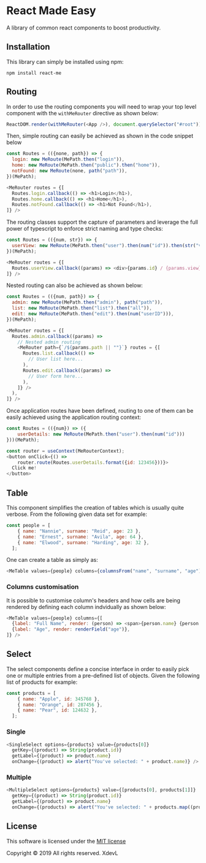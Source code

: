 # React Made Easy
A library of common react components to boost productivity.

## Installation
This library can simply be installed using npm:
```shell
npm install react-me
```
## Routing
In order to use the routing components you will need to wrap your top level component with the `withMeRouter` directive as shown below:
```javascript
ReactDOM.render(withMeRouter(<App />), document.querySelector("#root"));
```

Then, simple routing can easily be achieved as shown in the code snippet below
```javascript
const Routes = (({none, path}) => {
  login: new MeRoute(MePath.then("login")),
  home: new MeRoute(MePath.then("public").then("home")),
  notFound: new MeRoute(none, path("path")),
})(MePath);

<MeRouter routes = {[
  Routes.login.callback(() => <h1>Login</h1>),
  Routes.home.callback(() => <h1>Home</h1>),
  Routes.notFound.callback(() => <h1>Not Found</h1>),
]} />
```

The routing classes support the capture of parameters and leverage the full power of typescript to enforce strict naming and type checks:
```javascript
const Routes = (({num, str}) => {
  userView: new MeRoute(MePath.then("user").then(num("id")).then(str("view")))
})(MePath);

<MeRouter routes = {[
  Routes.userView.callback((params) => <div>{params.id} / {params.view}</div>),
]} />

```

Nested routing can also be achieved as shown below:
```javascript
const Routes = (({num, path}) => {
  admin: new MeRoute(MePath.then("admin"), path("path")),
  list: new MeRoute(MePath.then("list").then("all")),
  edit: new MeRoute(MePath.then("edit").then(num("userID"))),
})(MePath);

<MeRouter routes = {[
  Routes.admin.callback((params) => 
    // Nested admin routing 
    <MeRouter path={`/${params.path || ""}`} routes = {[
      Routes.list.callback(() =>
        // User list here...
      ),
      Routes.edit.callback((params) =>
        // User form here...
      ),
    ]} />
  ),
]} />
```

Once application routes have been defined, routing to one of them can be easily achieved using the application routing context:

```javascript
const Routes = (({num}) => ({
    userDetails: new MeRoute(MePath.then("user").then(num("id")))
}))(MePath);

const router = useContext(MeRouterContext);
<button onClick={() =>
    router.route(Routes.userDetails.format({id: 123456}))}>
  Click me!
</button>

```


## Table
This component simplifies the creation of tables which is usually quite verbose. From the following given data set for example:
```javascript
const people = [
    { name: "Nannie", surname: "Reid", age: 23 },
    { name: "Ernest", surname: "Avila", age: 64 },
    { name: "Elwood", surname: "Harding", age: 32 },
  ];
```
One can create a table as simply as:
```javascript
<MeTable values={people} columns={columnsFrom("name", "surname", "age")} />

```

### Columns customisation
It is possible to customise column's headers and how cells are being rendered by defining each column indvidually as shown below:
```javascript
<MeTable values={people} columns={[
  {label: "Full Name", render: (person) => <span>{person.name} {person.surname}</span>},
  {label: "Age", render: renderField("age")},
]} />
```

## Select

The select components define a concise interface in order to easily pick one or multiple entries from a pre-defined list of objects. Given the following list of products for example:

```javascript
const products = [
    { name: "Apple", id: 345768 },
    { name: "Orange", id: 287456 },
    { name: "Pear", id: 124632 },
  ];
```

### Single

```javascript
<SingleSelect options={products} value={products[0]}
  getKey={(product) => String(product.id)}
  getLabel={(product) => product.name}
  onChange={(product) => alert("You've selected: " + product.name)} />
```

### Multiple
```javascript
<MultipleSelect options={products} value={[products[0], products[1]]}
  getKey={(product) => String(product.id)}
  getLabel={(product) => product.name}
  onChange={(products) => alert("You've selected: " + products.map((product) => product.name).join(","))} />
```

## License
This software is licensed under the [MIT license](LICENSE)

Copyright &#169; 2019 All rights reserved. XdevL
